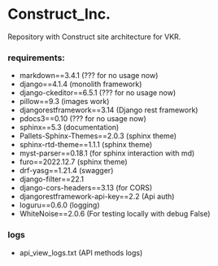 # Construct_Inc.

Repository with Construct site architecture for VKR.

### requirements:
- markdown==3.4.1 (??? for no usage now)
- django==4.1.4 (monolith framework)
- django-ckeditor==6.5.1 (??? for no usage now)
- pillow==9.3 (images work)
- djangorestframework==3.14 (Django rest framework)
- pdocs3==0.10 (??? for no usage now)
- sphinx==5.3 (documentation)
- Pallets-Sphinx-Themes==2.0.3 (sphinx theme)
- sphinx-rtd-theme==1.1.1 (sphinx theme)
- myst-parser==0.18.1 (for sphinx interaction with md)
- furo==2022.12.7 (sphinx theme)
- drf-yasg==1.21.4 (swagger)
- django-filter==22.1
- django-cors-headers==3.13 (for CORS)
- djangorestframework-api-key==2.2 (Api auth)
- loguru==0.6.0 (logging)
- WhiteNoise==2.0.6 (For testing locally with debug False)


### logs
- api_view_logs.txt (API methods logs)